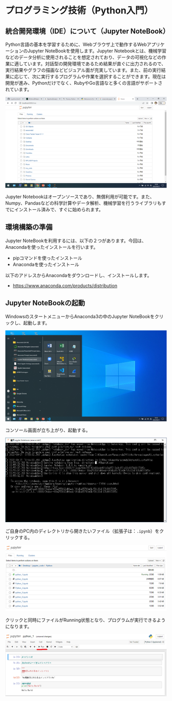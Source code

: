 # プログラミング技術（Python入門）

## 統合開発環境（IDE）について（Jupyter NoteBook）

Python言語の基本を学習するために、Webブラウザ上で動作するWebアプリケーションのJupyter NoteBookを使用します。Jupyter Notebookとは、機械学習などのデータ分析に使用されることを想定されており、データの可視化などの作業に適しています。対話型の開発環境であるため結果が直ぐに出力されるので、実行結果やグラフの描画などビジュアル面が充実しています。また、前の実行結果に応じて、次に実行するプログラムや作業を選択することができます。現在は開発が進み、Pythonだけでなく、RubyやGo言語なと多くの言語がサポートされています。

![外観図](./image/img1.png)

Jupyter Notebookはオープンソースであり、無償利用が可能です。また、Numpy、Pandasなどの科学計算やデータ解析、機械学習を行うライブラリもすでにインストール済みで、すぐに始められます。

## 環境構築の準備

Jupyter NoteBookを利用するには、以下の２つがあります。今回は、Anacondaを使ったインストールを行います。

* pipコマンドを使ったインストール
* Anacondaを使ったインストール

以下のアドレスからAnacondaをダウンロードし、インストールします。

* <https://www.anaconda.com/products/distribution>

## Jupyter NoteBookの起動

WindowsのスタートメニューからAnaconda3の中のJupyter NoteBookをクリックし、起動します。

![外観図](./image/img2.png)

コンソール画面が立ち上がり、起動する。

![外観図](./image/img3.png)

ご自身のPC内のディレクトリから開きたいファイル（拡張子は：`.ipynb`）をクリックする。

![外観図](./image/img4.png)

クリックと同時にファイルがRunning状態となり、プログラムが実行できるようになります。

![外観図](./image/img5.png)
